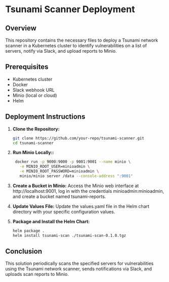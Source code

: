 # Tsunami Scanner Deployment

## Overview
This repository contains the necessary files to deploy a Tsunami network scanner in a Kubernetes cluster to identify vulnerabilities on a list of servers, notify via Slack, and upload reports to Minio.

## Prerequisites
- Kubernetes cluster
- Docker
- Slack webhook URL
- Minio (local or cloud)
- Helm

## Deployment Instructions

1. **Clone the Repository:**
   ```sh
   git clone https://github.com/your-repo/tsunami-scanner.git
   cd tsunami-scanner
   ```

2. **Run Minio Locally::**
   ```sh
    docker run -p 9000:9000 -p 9001:9001 --name minio \
      -e MINIO_ROOT_USER=minioadmin \
      -e MINIO_ROOT_PASSWORD=minioadmin \
      minio/minio server /data --console-address ":9001"
   ```

3. **Create a Bucket in Minio:**
Access the Minio web interface at http://localhost:9001, log in with the credentials minioadmin:minioadmin, and create a bucket named tsunami-reports.

4. **Update Values File:**
Update the values.yaml file in the Helm chart directory with your specific configuration values.

5. **Package and Install the Helm Chart:**
   ```sh
   helm package .
   helm install tsunami-scan ./tsunami-scan-0.1.0.tgz
   ```
   
## Conclusion
This solution periodically scans the specified servers for vulnerabilities using the Tsunami network scanner, sends notifications via Slack, and uploads scan reports to Minio.